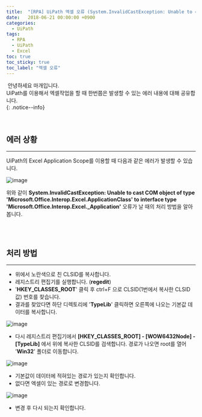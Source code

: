 ```yaml
---
title:  "[RPA] UiPath 엑셀 오류 (System.InvalidCastException: Unable to cast COM object of type)"
date:   2018-06-21 00:00:00 +0900
categories:
  - UiPath
tags:
  - RPA
  - UiPath
  - Excel
toc: true
toc_sticky: true
toc_label: "엑셀 오류"
---
```


&nbsp;안녕하세요 마개입니다.  
UiPath를 이용해서 엑셀작업을 할 때 한번쯤은 발생할 수 있는 에러 내용에 대해 공유합니다.  
{: .notice--info}

<br>


## 에러 상황
---

UiPath의 Excel Application Scope를 이용할 때 다음과 같은 에러가 발생할 수 있습니다. 

![image](https://user-images.githubusercontent.com/78892113/143771933-0ffee76e-09d6-4105-8930-d0d3f3bb39ab.png)


위와 같이 **System.InvalidCastException: Unable to cast COM object of type 'Microsoft.Office.Interop.Excel.ApplicationClass' to interface type 'Microsoft.Office.Interop.Excel._Application'** 오류가 날 때의 처리 방법을 알아봅니다.

<br><br>

## 처리 방법
---

* 위에서 노란색으로 친 CLSID를 복사합니다.
* 레지스트리 편집기를 실행합니다. (**regedit**)
* '**HKEY_CLASSES_ROOT**' 클릭 후 ctrl+F 으로 CLSID(1번에서 복사한 CLSID값) 번호를 찾습니다.
* 결과를 찾았다면 하단 디렉토리에 '**TypeLib**' 클릭하면 오른쪽에 나오는 기본값 데이터를 복사합니다.

![image](https://user-images.githubusercontent.com/78892113/143772400-76488bde-a385-4c7f-a2b1-a544c9e5dac3.png)

* 다시 레지스트리 편집기에서 **[HKEY_CLASSES_ROOT] - [WOW6432Node] - [TypeLib]** 에서 위에 복사한 CLSID를 검색합니다. 경로가 나오면 root를 열어 '**Win32**' 폴더로 이동합니다.

![image](https://user-images.githubusercontent.com/78892113/143772438-e06c91ac-60a9-4ad2-8b2e-de1584afb186.png)

* 기본값이 데이터에 적혀있는 경로가 있는지 확인합니다.
* 없다면 엑셀이 있는 경로로 변경합니다.

![image](https://user-images.githubusercontent.com/78892113/143772489-ca50fa22-611c-4e5d-ad8b-ac28fbcc686b.png)

* 변경 후 다시 되는지 확인합니다.